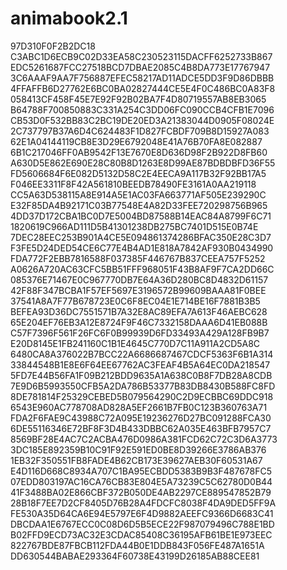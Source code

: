 # animabook2.1
97D310F0F2B2DC18
C3ABC1D6ECB9C02D33EA58C230523115DACFF6252733B867
EDC5261687FCC27518BCD7DBAE2085C4B8DA773E17767947
3C6AAAF9AA7F756887EFEC58217AD11ADCE5DD3F9D86DBBB
4FFAFFB6D27762E6BC0BA02827444CE5E4F0C486BC0A83F8
058413CF458F45E7E92F92B02BA7F4D80719557AB8EB3065
B64788F700850883C331A254C3DD06FC090CCB4CFB1E7096
CB53D0F532BB83C2BC19DE20ED3A21383044D0905F08024E
2C737797B37A6D4C624483F1D827FCBDF709B8D15927A083
62E1A04144119CB8E3D29E6792048E41A76B70FA8E082887
6B1C217046FF0AB9542F13E7670E8D636D98F2B922D8FB60
A630D5E862E690E28C80B8D1263E8D99AE87BDBDBFD36F55
FD5606684F6E082D5132D58C2E4EECA9A117B32F92BB17A5
F046EE3311F8F42A561810BEEDB78490FE3161A0AA219118
CC5A63D538115A8E914A5E1AC03FA663771AF505E239290C
E32F85DA4B92171C03B77548E4A82D33FEE720298756B965
4DD37D172CBA1BC0D7E5004BD87588B14EAC84A8799F6C71
1820619C966AD111D5B41301238DB275BC7401D515E0B74E
7DEC28EEC253B901A4CE5E094861374286BFAC350E28C3D7
F3FE5D24DED54CE6C77E4B4AD1E818A7842AF930B0434990
FDA772F2EBB7816588F037385F446767B837CEEA757F5252
A0626A720AC63CFC5BB51FFF968051F43B8AF9F7CA2DD66C
085376E71467E0C967770DB7E64A36D280BC8D4832D61157
42F88F347BCBA1F57EF5697E3196572B99609BAAA81F0BEE
37541A8A7F77B678723E0C6F8EC04E1E714BE16F7881B3B5
BEFEA93D36DC7551571B7A32E8AC89EFA7A613F46AEBC628
65E204EF76EB3A12E8724F9F46C7332158DAAA6D41EB088B
C57F7396F561F26FC6F0B99939D6FD33493A429A128FB9B7
E20D8145E1FB241160C1B1E4645C770D7C11A911A2CD5A8C
6480CA8A376022B7BCC22A6686687467CDCF5363F6B1A314
33844548B1E8E6F64EE67762AC3FEAF4B5A64EC0DA218547
5FD7E44B56FA1F09B212BDD9635A1A638C0B8F7DB28A8CDB
7E9D6B5993550CFB5A2DA786B53377B83DB8430B588FC8FD
8DE781814F25329CEBED5B079564290C2D9ECBBC69DDC918
6543E960AC778708AD828A5EF2661B7FB0C123B360763A71
FDA2F6FAE9C43988C72A095E19236276D27BC091288FCA30
6DE55116346E72BF8F3D4B433DBBC62A035E463BFB7957C7
8569BF28E4AC7C2ACBA476D0986A381FCD62C72C3D6A3773
3DC185E892359B10C91F92E591ED0BE8D39266E3786AB376
1EB32F350551FB8FADE4B62CB173E39627AEB30F60531A67
E4D116D668C8934A707C1BA95ECBDD5383B9B3F487678FC5
07EDD803197AC16CA76CB83E804E5A73239C5C62780D0B44
41F3488BA02E866CBF372B050DE4AB2297CE889547852B79
28B18F7EE7D2CF8405D76B28A4FDCFC8038F4DA9DED5FF9A
FE530A35D64CA6E94E5797E6F4D9882AEEFC9366D6683C41
DBCDAA1E6767ECC0C08D6D5B5ECE22F987079496C788E1BD
B02FFD9ECD73AC32E3CDAC85408C36195AFB61BE1E973EEC
822767BDE87FBCB112FDA44B0E1DDB843F056FE487A1651A
DD630544BABAE293364F60738E43199D26185AB88CEE81
